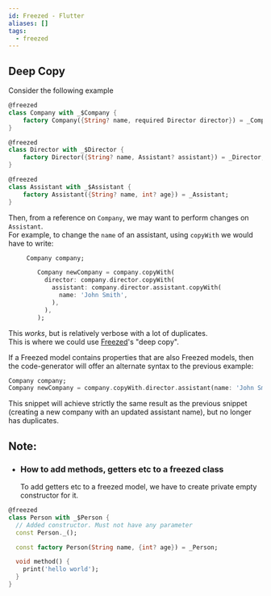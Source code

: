 ```yaml
---
id: Freezed - Flutter
aliases: []
tags:
  - freezed
---
```


## Deep Copy

Consider the following example

```dart
@freezed
class Company with _$Company {
	factory Company({String? name, required Director director}) = _Company;
}

@freezed
class Director with _$Director {
	factory Director({String? name, Assistant? assistant}) = _Director;
}

@freezed
class Assistant with _$Assistant {
	factory Assistant({String? name, int? age}) = _Assistant;
}
```

Then, from a reference on `Company`, we may want to perform changes on `Assistant`.  
For example, to change the `name` of an assistant, using `copyWith` we would have to write:

```dart
	 Company company;

		Company newCompany = company.copyWith(
		  director: company.director.copyWith(
		    assistant: company.director.assistant.copyWith(
		      name: 'John Smith',
		    ),
		  ),
		);
```

This _works_, but is relatively verbose with a lot of duplicates.  
This is where we could use [Freezed](https://pub.dartlang.org/packages/freezed)'s "deep copy".

If a Freezed model contains properties that are also Freezed models, then the code-generator will offer an alternate syntax to the previous example:

```dart
Company company;
Company newCompany = company.copyWith.director.assistant(name: 'John Smith');
```

This snippet will achieve strictly the same result as the previous snippet (creating a new company with an updated assistant name), but no longer has duplicates.

## Note:

- ### How to add methods, getters etc to a freezed class
  To add getters etc to a freezed model, we have to create private empty constructor for it.

```dart
@freezed
class Person with _$Person {
  // Added constructor. Must not have any parameter
  const Person._();

  const factory Person(String name, {int? age}) = _Person;

  void method() {
    print('hello world');
  }
}
```

